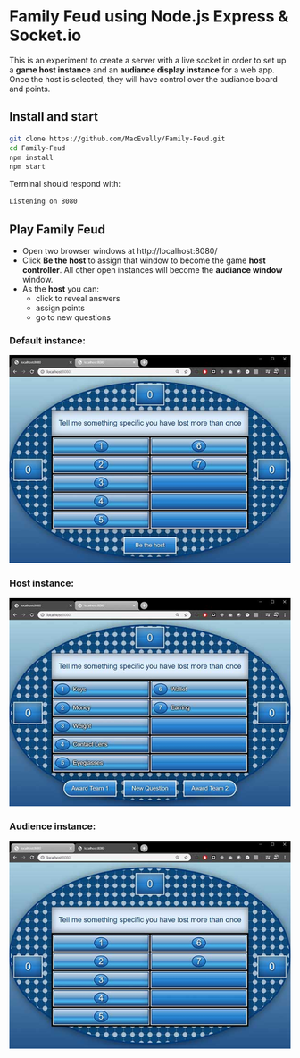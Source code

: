# Family Feud using Node.js Express & Socket.io

This is an experiment to create a server with a live socket in order to set up a **game host instance** and an **audiance display instance** for a web app.  Once the host is selected, they will have control over the audiance board and points.  

## Install and start

```bash
git clone https://github.com/MacEvelly/Family-Feud.git
cd Family-Feud
npm install
npm start
```

Terminal should respond with:

```bash
Listening on 8080
```

## Play Family Feud

* Open two browser windows at http://localhost:8080/
* Click **Be the host** to assign that window to become the game **host controller**. All other open instances will become the **audiance window** window. 
* As the **host** you can:
   * click to reveal answers
   * assign points
   * go to new questions

### Default instance:
![Default instance](public/img/Default.jpg)

### Host instance:
![Host instance](public/img/Host.jpg)

### Audience instance:
![Host instance](public/img/Audience.jpg)

